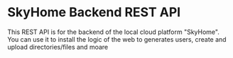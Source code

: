 # SkyHome Backend REST API

This REST API is for the backend of the local cloud platform "SkyHome". You can use it to install the logic of the web to generates users, create and upload directories/files and moare

